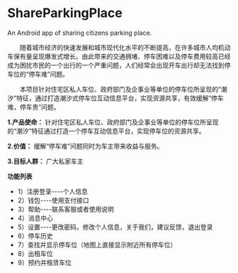 # ShareParkingPlace
An Android app of sharing citizens parking place.

&emsp;&emsp;随着城市经济的快速发展和城市现代化水平的不断提高，在许多城市人均机动车保有量呈现爆发式增长。由此带来的交通拥堵、停车困难以及停车费用较高已经成为困扰市民的一个出行的一个严重问题，人们经常会出现开车出行却无法找到停车位的“停车难”问题。

&emsp;&emsp;本项目针对住宅区私人车位、政府部门及企事业等单位的停车位所呈现的“潮汐”特征，通过打造潮汐式停车位互动信息平台，实现资源共享，有效缓解“停车难，停车贵”问题。

**1.产品使命：**
针对住宅区私人车位、政府部门及企事业等单位的停车位所呈现的“潮汐”特征通过打造一个停车互动信息平台，实现停车位的资源共享。

**2.价值：**
缓解“停车难”问题同时为车主带来收益与服务。

**3.目标人群：**
广大私家车主


**功能列表**

* 1）注册登录----个人信息
* 2）钱包----使用支付接口
* 3）帮助----联系客服或者使用说明
* 4）消息中心
* 5）设置----更改密码，修改个人信息，关于我们，建议反馈，退出登录
* 6）停车历史
* 7）查找并显示停车位（地图上直接显示附近所有停车位）
* 8）出租车位
* 9）预约并租赁车位
